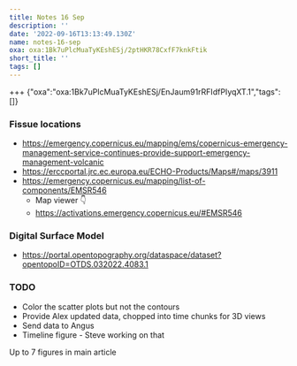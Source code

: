 ```yaml
---
title: Notes 16 Sep
description: ''
date: '2022-09-16T13:13:49.130Z'
name: notes-16-sep
oxa: oxa:1Bk7uPlcMuaTyKEshESj/2ptHKR78CxfF7knkFtik
short_title: ''
tags: []
---
```


+++ {"oxa":"oxa:1Bk7uPlcMuaTyKEshESj/EnJaum91rRFIdfPIyqXT.1","tags":[]}

### Fissue locations

- <https://emergency.copernicus.eu/mapping/ems/copernicus-emergency-management-service-continues-provide-support-emergency-management-volcanic>
- <https://erccportal.jrc.ec.europa.eu/ECHO-Products/Maps#/maps/3911>
- <https://emergency.copernicus.eu/mapping/list-of-components/EMSR546>
  - Map viewer 👇
  - <https://activations.emergency.copernicus.eu/#EMSR546>

### Digital Surface Model

- <https://portal.opentopography.org/dataspace/dataset?opentopoID=OTDS.032022.4083.1>

### TODO

- Color the scatter plots but not the contours
- Provide Alex updated data, chopped into time chunks for 3D views
- Send data to Angus
- Timeline figure - Steve working on that

Up to 7 figures in main article

